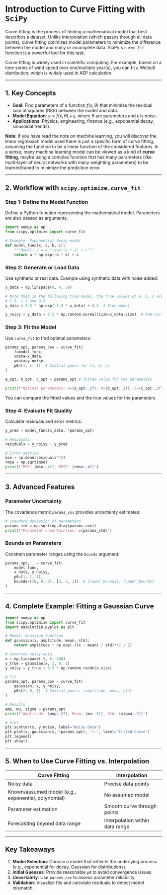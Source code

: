 # Introduction to Curve Fitting with `SciPy`

Curve fitting is the process of finding a mathematical model that best
describes a dataset. Unlike interpolation (which passes through all data 
points), curve fitting optimizes model parameters to minimize the difference
between the model and noisy or incomplete data. SciPy's `curve_fit` function is 
a powerful tool for this task.

Curve fitting is widely used in scientific computing. For example, based on a
time series of wind speed over one/multiple year(s), you can fit a Weibull 
distribution, which is widely used in AEP calculation.

---

## 1. **Key Concepts**
- **Goal**: Find parameters of a function $f(x, \theta)$ that minimize the
 residual sum of squares (RSS) between the model and data.
- **Model Equation**: $y = f(x, \theta) + \epsilon$, where $\theta$ are parameters and $\epsilon$ is noise.
- **Applications**: Physics, engineering, finance (e.g., exponential decay, sinusoidal trends).

**Note**: If you have read the note on machine learning, you will discover the
linear regression model used there is just a specific form of curve fitting, 
assuming the function to be a linear function of the considered features. In
a sense, many machine learning model can be viewed as a kind of **curve 
fitting**, maybe using a complex function that has many parameters (like 
multi-layer of neural networks with many weighting parameters) to be 
learned/tuned to minimize the prediction error.

---

## 2. **Workflow with `scipy.optimize.curve_fit`**
### Step 1: Define the Model Function
Define a Python function representing the mathematical model. Parameters are
also passed as arguments.

```python
import numpy as np
from scipy.optimize import curve_fit

# Example: Exponential decay model
def model_func(x, a, b, c):
    """Model: y = a * exp(-b * x) + c"""
    return a * np.exp(-b * x) + c
```

### Step 2: Generate or Load Data
Use synthetic or real data. Example using synthetic data with noise added:

```python
x_data = np.linspace(0, 4, 50)

# Note that in the following true model, the true values of a, b, c are:
# 2.5, 1.3 and 0.5
y_data = 2.5 * np.exp(-1.3 * x_data) + 0.5  # True model

y_noisy = y_data + 0.2 * np.random.normal(size=x_data.size)  # Add noise
```

### Step 3: Fit the Model
Use `curve_fit` to find optimal parameters:
```python
params_opt, params_cov = curve_fit(
    f=model_func,
    xdata=x_data,
    ydata=y_noisy,
    p0=[1, 1, 1]  # Initial guess for [a, b, c]
)

a_opt, b_opt, c_opt = params_opt # fitted value for the parameters

print(f"Optimal parameters: a={a_opt:.2f}, b={b_opt:.2f}, c={c_opt:.2f}")
```

You can compare the fitted values and the true values for the parameters

### Step 4: Evaluate Fit Quality
Calculate residuals and error metrics:

```python
y_pred = model_func(x_data, *params_opt)

# Residuals
residuals = y_noisy - y_pred

# Error metrics
mse = np.mean(residuals**2) 
rmse = np.sqrt(mse)
print(f"MSE: {mse:.4f}, RMSE: {rmse:.4f}")
```

---

## 3. **Advanced Features**
### Parameter Uncertainty
The covariance matrix `params_cov` provides uncertainty estimates:

```python
# Standard deviation of parameters
params_std = np.sqrt(np.diag(params_cov))
print(f"Parameter uncertainties: ±{params_std}")
```

### Bounds on Parameters
Constrain parameter ranges using the `bounds` argument:

```python
params_opt, _ = curve_fit(
    model_func,
    x_data, y_noisy,
    p0=[1, 1, 1],
    bounds=([0, 0, 0], [3, 5, 1])  # [lower_bounds], [upper_bounds]
)
```

---

## 4. **Complete Example: Fitting a Gaussian Curve**

```python
import numpy as np
from scipy.optimize import curve_fit
import matplotlib.pyplot as plt

# Model: Gaussian function
def gaussian(x, amplitude, mean, std):
    return amplitude * np.exp(-((x - mean) / std)**2 / 2)

# Generate noisy data
x = np.linspace(-5, 5, 100)
y_true = gaussian(x, 3, 0, 1)
y_noisy = y_true + 0.5 * np.random.randn(x.size)

# Fit
params_opt, params_cov = curve_fit(
    gaussian, x, y_noisy,
    p0=[2, 0, 1]  # Initial guess: [amplitude, mean, std]
)

# Results
amp, mu, sigma = params_opt
print(f"Amplitude: {amp:.2f}, Mean: {mu:.2f}, Std: {sigma:.2f}")

# Plot
plt.scatter(x, y_noisy, label="Noisy Data")
plt.plot(x, gaussian(x, *params_opt), 'r-', label="Fitted Curve")
plt.legend()
plt.show()
```

---

## 5. **When to Use Curve Fitting vs. Interpolation**
| **Curve Fitting** | **Interpolation** |
|--------------------|--------------------|
| Noisy data | Precise data points |
| Known/assumed model (e.g., exponential, polynomial) | No assumed model |
| Parameter estimation | Smooth curve through points |
| Forecasting beyond data range | Interpolation within data range |

---

## Key Takeaways
1. **Model Selection**: Choose a model that reflects the underlying process (e.g., exponential for decay, Gaussian for distributions).
2. **Initial Guesses**: Provide reasonable `p0` to avoid convergence issues.
3. **Uncertainty**: Use `params_cov` to assess parameter reliability.
4. **Validation**: Visualize fits and calculate residuals to detect model mismatch.